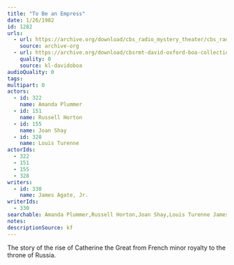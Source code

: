 ```yaml
---
title: "To Be an Empress"
date: 1/26/1982
id: 1282
urls: 
  - url: https://archive.org/download/cbs_radio_mystery_theater/cbs_radio_mystery_theater-1251-1300.zip/cbs_radio_mystery_theater-1251-1300%2Fcbsrmt_1282_to_be_an_empress.mp3
    source: archive-org
  - url: https://archive.org/download/cbsrmt-david-oxford-boa-collection/CBSRMT-820126-1282-To-Be-an-Empress-(128-48)_WBBM-JE-{BoA}.mp3
    quality: 0
    source: kl-davidoboa
audioQuality: 0
tags: 
multipart: 0
actors:  
  - id: 322
    name: Amanda Plummer  
  - id: 151
    name: Russell Horton  
  - id: 155
    name: Joan Shay  
  - id: 328
    name: Louis Turenne
actorIds:  
  - 322  
  - 151  
  - 155  
  - 328
writers:  
  - id: 330
    name: James Agate, Jr.
writerIds:  
  - 330
searchable: Amanda Plummer,Russell Horton,Joan Shay,Louis Turenne James Agate, Jr.
notes: 
descriptionSource: kf
---
```

The story of the rise of Catherine the Great from French minor royalty to the throne of Russia.